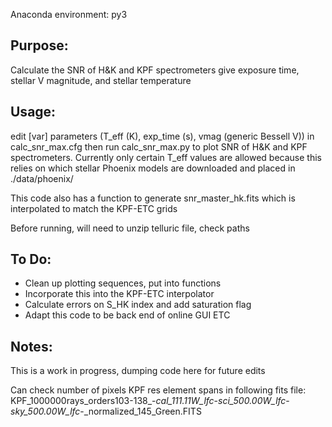 Anaconda environment: py3


Purpose: 
-------
Calculate the SNR of H&K and KPF spectrometers give exposure time, stellar V magnitude, and stellar temperature

Usage:
----------
edit [var] parameters (T_eff (K), exp_time (s), vmag (generic Bessell V)) in calc_snr_max.cfg then run calc_snr_max.py to plot SNR of H&K and KPF spectrometers. Currently only certain T_eff values are allowed because this relies on which stellar Phoenix models are downloaded and placed in ./data/phoenix/

This code also has a function to generate  snr_master_hk.fits which is interpolated to match the KPF-ETC grids

Before running, will need to unzip telluric file, check paths

To Do:
---------
* Clean up plotting sequences, put into functions
* Incorporate this into the KPF-ETC interpolator
* Calculate errors on S_HK index and add saturation flag
* Adapt this code to be back end of online GUI ETC


Notes:
---------
This is a work in progress, dumping code here for future edits

Can check number of pixels KPF res element spans in following fits file: 
KPF_1000000rays_orders103-138_-_cal_111.11W_lfc_-_sci_500.00W_lfc_-_sky_500.00W_lfc_-_normalized_145_Green.FITS
